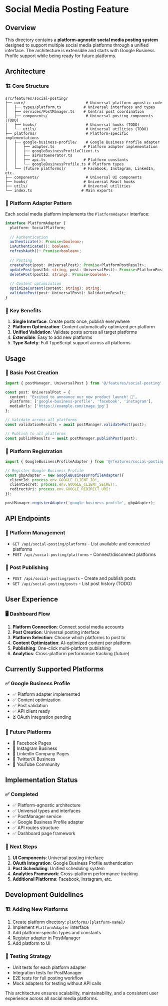# Social Media Posting Feature

## Overview

This directory contains a **platform-agnostic social media posting system** designed to support multiple social media platforms through a unified interface. The architecture is extensible and starts with Google Business Profile support while being ready for future platforms.

## Architecture

### 🏗️ **Core Structure**

```
src/features/social-posting/
├── core/                           # Universal platform-agnostic code
│   ├── types/platform.ts          # Universal interfaces and types
│   ├── services/PostManager.ts    # Central post coordination
│   ├── components/                 # Universal posting components (TODO)
│   ├── hooks/                      # Universal hooks (TODO)
│   └── utils/                      # Universal utilities (TODO)
├── platforms/                      # Platform-specific implementations
│   ├── google-business-profile/    # Google Business Profile adapter
│   │   ├── adapter.ts             # Platform adapter implementation
│   │   ├── googleBusinessProfileClient.ts
│   │   ├── aiPostGenerator.ts
│   │   ├── api.ts                 # Platform constants
│   │   └── googleBusinessProfile.ts # Platform types
│   └── [future platforms]/        # Facebook, Instagram, LinkedIn, etc.
├── components/                     # Universal UI components
├── hooks/                         # Universal React hooks
├── utils/                         # Universal utilities
└── index.ts                      # Main exports
```

### 🔌 **Platform Adapter Pattern**

Each social media platform implements the `PlatformAdapter` interface:

```typescript
interface PlatformAdapter {
  platform: SocialPlatform;
  
  // Authentication
  authenticate(): Promise<boolean>;
  isAuthenticated(): boolean;
  refreshAuth(): Promise<boolean>;
  
  // Posting
  createPost(post: UniversalPost): Promise<PlatformPostResult>;
  updatePost(postId: string, post: UniversalPost): Promise<PlatformPostResult>;
  deletePost(postId: string): Promise<boolean>;
  
  // Content optimization
  optimizeContent(content: string): string;
  validatePost(post: UniversalPost): ValidationResult;
}
```

### 🎯 **Key Benefits**

1. **Single Interface**: Create posts once, publish everywhere
2. **Platform Optimization**: Content automatically optimized per platform
3. **Unified Validation**: Validate posts across all target platforms
4. **Extensible**: Easy to add new platforms
5. **Type Safety**: Full TypeScript support across all platforms

## Usage

### 📝 **Basic Post Creation**

```typescript
import { postManager, UniversalPost } from '@/features/social-posting';

const post: UniversalPost = {
  content: "Excited to announce our new product launch! 🚀",
  platforms: ['google-business-profile', 'facebook', 'instagram'],
  mediaUrls: ['https://example.com/image.jpg']
};

// Validate across all platforms
const validationResults = await postManager.validatePost(post);

// Publish to all platforms
const publishResults = await postManager.publishPost(post);
```

### 🔗 **Platform Registration**

```typescript
import { GoogleBusinessProfileAdapter } from '@/features/social-posting/platforms/google-business-profile/adapter';

// Register Google Business Profile
const gbpAdapter = new GoogleBusinessProfileAdapter({
  clientId: process.env.GOOGLE_CLIENT_ID!,
  clientSecret: process.env.GOOGLE_CLIENT_SECRET!,
  redirectUri: process.env.GOOGLE_REDIRECT_URI!
});

postManager.registerAdapter('google-business-profile', gbpAdapter);
```

## API Endpoints

### 📡 **Platform Management**
- `GET /api/social-posting/platforms` - List available and connected platforms
- `POST /api/social-posting/platforms` - Connect/disconnect platforms

### 📄 **Post Publishing**
- `POST /api/social-posting/posts` - Create and publish posts
- `GET /api/social-posting/posts` - List post history (TODO)

## User Experience

### 🖥️ **Dashboard Flow**
1. **Platform Connection**: Connect social media accounts
2. **Post Creation**: Universal posting interface
3. **Platform Selection**: Choose which platforms to post to
4. **Content Optimization**: AI-optimized content per platform
5. **Publishing**: One-click multi-platform publishing
6. **Analytics**: Cross-platform performance tracking (future)

## Currently Supported Platforms

### ✅ **Google Business Profile**
- ✅ Platform adapter implemented
- ✅ Content optimization
- ✅ Post validation
- ✅ API client ready
- ⏳ OAuth integration pending

### 🔮 **Future Platforms**
- 🔲 Facebook Pages
- 🔲 Instagram Business
- 🔲 LinkedIn Company Pages
- 🔲 Twitter/X Business
- 🔲 YouTube Community

## Implementation Status

### ✅ **Completed**
- ✅ Platform-agnostic architecture
- ✅ Universal types and interfaces
- ✅ PostManager service
- ✅ Google Business Profile adapter
- ✅ API routes structure
- ✅ Dashboard page framework

### 🔲 **Next Steps**
1. **UI Components**: Universal posting interface
2. **OAuth Integration**: Google Business Profile authentication
3. **Post Scheduling**: Unified scheduling system
4. **Analytics Framework**: Cross-platform performance tracking
5. **Additional Platforms**: Facebook, Instagram, etc.

## Development Guidelines

### 🏗️ **Adding New Platforms**

1. Create platform directory: `platforms/[platform-name]/`
2. Implement `PlatformAdapter` interface
3. Add platform-specific types and constants
4. Register adapter in PostManager
5. Add platform to UI

### 🧪 **Testing Strategy**

- Unit tests for each platform adapter
- Integration tests for PostManager
- E2E tests for full posting workflow
- Mock adapters for testing without API calls

This architecture ensures scalability, maintainability, and a consistent user experience across all social media platforms. 